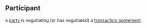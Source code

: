 ## Participant

a <a href="https://essif-lab.github.io/framework/docs/terms/party" hovertext="Party: an Entity that sets its Objectives, maintains its Knowledge, and uses that Knowledge to pursue its Objectives in an autonomous (sovereign) manner. Humans and Organizations are the typical examples.">party</a> is negotiating (or has negotiated) a <a href="https://essif-lab.github.io/framework/docs/terms/transaction-agreement" hovertext="Transaction Agreement (for a specific Business Transaction): the set of rules that specify the rights (Expectations) and duties (Obligations) of Participants towards one another in the context of a specific Business Transaction.">transaction agreement</a>.

